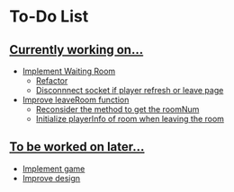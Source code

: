 # To-Do List

## <u>Currently working on...
- Implement Waiting Room
    - Refactor
    - Disconnnect socket if player refresh or leave page
- Improve leaveRoom function
    - Reconsider the method to get the roomNum
    - Initialize playerInfo of room when leaving the room
## <u>To be worked on later...
- Implement game
- Improve design